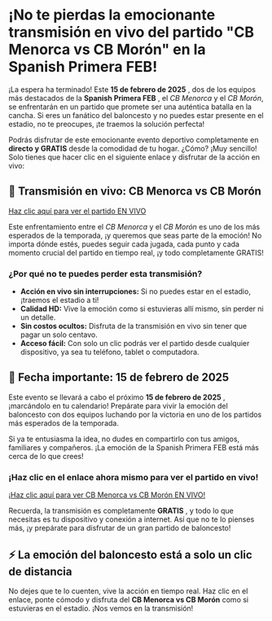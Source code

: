 # ¡No te pierdas la emocionante transmisión en vivo del partido "CB Menorca vs CB Morón" en la Spanish Primera FEB!

¡La espera ha terminado! Este **15 de febrero de 2025** , dos de los equipos más destacados de la **Spanish Primera FEB** , el _CB Menorca_ y el _CB Morón_, se enfrentarán en un partido que promete ser una auténtica batalla en la cancha. Si eres un fanático del baloncesto y no puedes estar presente en el estadio, no te preocupes, ¡te traemos la solución perfecta!

Podrás disfrutar de este emocionante evento deportivo completamente en **directo y GRATIS** desde la comodidad de tu hogar. ¿Cómo? ¡Muy sencillo! Solo tienes que hacer clic en el siguiente enlace y disfrutar de la acción en vivo:

## 🔴 Transmisión en vivo: CB Menorca vs CB Morón

[Haz clic aquí para ver el partido EN VIVO](https://tinyurl.com/livestreamfreeo?st=CB+Menorca+vs+CB+Mor%C3%B3n&si=ghc)

Este enfrentamiento entre el _CB Menorca_ y el _CB Morón_ es uno de los más esperados de la temporada, ¡y queremos que seas parte de la emoción! No importa dónde estés, puedes seguir cada jugada, cada punto y cada momento crucial del partido en tiempo real, ¡y todo completamente GRATIS!

### ¿Por qué no te puedes perder esta transmisión?

- **Acción en vivo sin interrupciones:** Si no puedes estar en el estadio, ¡traemos el estadio a ti!
- **Calidad HD:** Vive la emoción como si estuvieras allí mismo, sin perder ni un detalle.
- **Sin costos ocultos:** Disfruta de la transmisión en vivo sin tener que pagar un solo centavo.
- **Acceso fácil:** Con solo un clic podrás ver el partido desde cualquier dispositivo, ya sea tu teléfono, tablet o computadora.

## 📅 Fecha importante: 15 de febrero de 2025

Este evento se llevará a cabo el próximo **15 de febrero de 2025** , ¡marcándolo en tu calendario! Prepárate para vivir la emoción del baloncesto con dos equipos luchando por la victoria en uno de los partidos más esperados de la temporada.

Si ya te entusiasma la idea, no dudes en compartirlo con tus amigos, familiares y compañeros. ¡La emoción de la Spanish Primera FEB está más cerca de lo que crees!

### ¡Haz clic en el enlace ahora mismo para ver el partido en vivo!

[¡Haz clic aquí para ver CB Menorca vs CB Morón EN VIVO!](https://tinyurl.com/livestreamfreeo?st=CB+Menorca+vs+CB+Mor%C3%B3n&si=ghc)

Recuerda, la transmisión es completamente **GRATIS** , y todo lo que necesitas es tu dispositivo y conexión a internet. Así que no te lo pienses más, ¡y prepárate para disfrutar de un gran partido de baloncesto!

## ⚡ La emoción del baloncesto está a solo un clic de distancia

No dejes que te lo cuenten, vive la acción en tiempo real. Haz clic en el enlace, ponte cómodo y disfruta del **CB Menorca vs CB Morón** como si estuvieras en el estadio. ¡Nos vemos en la transmisión!
